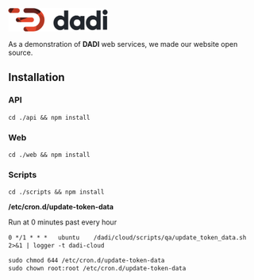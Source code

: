 <img src="/web/workspace/public/assets/img/dadi-logo-colour.svg" width="200">

As a demonstration of **DADI** web services, we made our website open source.

## Installation

### API

```
cd ./api && npm install
```

### Web

```
cd ./web && npm install
```

### Scripts

```
cd ./scripts && npm install
```

**/etc/cron.d/update-token-data**

Run at 0 minutes past every hour 
```
0 */1 * * *   ubuntu    /dadi/cloud/scripts/qa/update_token_data.sh 2>&1 | logger -t dadi-cloud
```
```
sudo chmod 644 /etc/cron.d/update-token-data
sudo chown root:root /etc/cron.d/update-token-data
```
